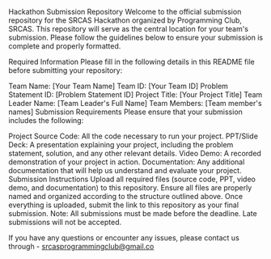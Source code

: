 Hackathon Submission Repository
Welcome to the official submission repository for the SRCAS Hackathon organized by Programming Club, SRCAS. This repository will serve as the central location for your team's submission. Please follow the guidelines below to ensure your submission is complete and properly formatted.

Required Information
Please fill in the following details in this README file before submitting your repository:

Team Name: [Your Team Name]
Team ID: [Your Team ID]
Problem Statement ID: [Problem Statement ID]
Project Title: [Your Project Title]
Team Leader Name: [Team Leader's Full Name]
Team Members: [Team member's names]
Submission Requirements
Please ensure that your submission includes the following:

Project Source Code: All the code necessary to run your project.
PPT/Slide Deck: A presentation explaining your project, including the problem statement, solution, and any other relevant details.
Video Demo: A recorded demonstration of your project in action.
Documentation: Any additional documentation that will help us understand and evaluate your project.
Submission Instructions
Upload all required files (source code, PPT, video demo, and documentation) to this repository.
Ensure all files are properly named and organized according to the structure outlined above.
Once everything is uploaded, submit the link to this repository as your final submission.
Note: All submissions must be made before the deadline. Late submissions will not be accepted.

If you have any questions or encounter any issues, please contact us through - srcasprogrammingclub@gmail.co
